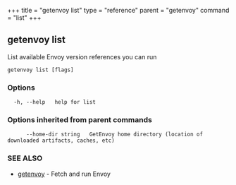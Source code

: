 +++
title = "getenvoy list"
type = "reference"
parent = "getenvoy"
command = "list"
+++
## getenvoy list

List available Envoy version references you can run

```
getenvoy list [flags]
```

### Options

```
  -h, --help   help for list
```

### Options inherited from parent commands

```
      --home-dir string   GetEnvoy home directory (location of downloaded artifacts, caches, etc)
```

### SEE ALSO

* [getenvoy](/reference/getenvoy)	 - Fetch and run Envoy

